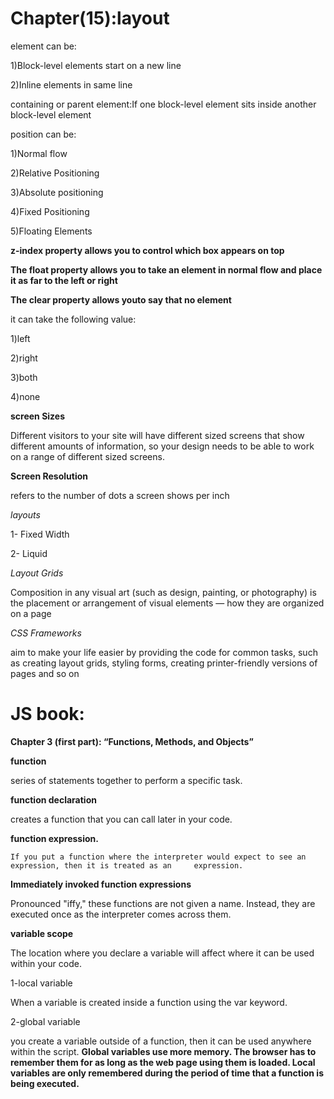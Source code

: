 
# Chapter(15):layout

element can be:

1)Block-level elements
start on a new line

2)Inline elements
 in same line

  containing or parent element:If one block-level element sits inside another
block-level element

position can be:

1)Normal flow

2)Relative Positioning

3)Absolute positioning

4)Fixed Positioning

5)Floating Elements

**z-index property allows you to control which box appears on top**

**The float property allows you to take an element in normal flow and place it as far to the left or right**

**The clear property allows youto say that no element**

it can take the following value:

1)left

2)right

3)both

4)none

**screen Sizes**

Different visitors to your site will have different sized screens that show different amounts of information, so your design needs to be able to work on a range of different sized screens.

**Screen Resolution**

refers to the number of dots a screen shows per inch

*layouts*

1- Fixed Width

2- Liquid

*Layout Grids*

Composition in any visual art (such as design, painting, or photography) is the placement or arrangement of visual elements — how they are organized on a page


*CSS Frameworks*

aim to make your life easier by providing the code for common tasks, such as creating layout grids, styling forms, creating printer-friendly versions of pages and so on

# JS book:

**Chapter 3 (first part): “Functions, Methods, and Objects”**

**function**

series of statements together to perform a specific task.

**function declaration**

 creates a function that you can call later in your code. 

**function expression.**

    If you put a function where the interpreter would expect to see an expression, then it is treated as an     expression.

**Immediately invoked function expressions**

Pronounced "iffy," these functions are not given a name. Instead, they are executed once as the interpreter comes across them.

**variable  scope**

The location where you declare a variable will affect where it can be used within your code.

1-local variable

When a variable is created inside a function using the var keyword.

2-global variable

you create a variable outside of a function, then it can be used anywhere within the script.
**Global variables use more memory. The browser has to remember them for as long as the web page using them is loaded. Local variables are only remembered during the period of time that a function is being executed.**




